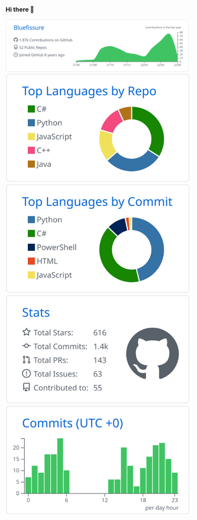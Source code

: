 ### Hi there 👋

[![](https://raw.githubusercontent.com/Bluefissure/github-profile-summary/master/profile-summary-card-output/github/0-profile-details.svg)](https://github.com/Bluefissure/Bluefissure)
[![](https://raw.githubusercontent.com/Bluefissure/github-profile-summary/master/profile-summary-card-output/github/1-repos-per-language.svg)](https://github.com/Bluefissure/Bluefissure) [![](https://raw.githubusercontent.com/Bluefissure/github-profile-summary/master/profile-summary-card-output/github/2-most-commit-language.svg)](https://github.com/Bluefissure/Bluefissure)
[![](https://raw.githubusercontent.com/Bluefissure/github-profile-summary/master/profile-summary-card-output/github/3-stats.svg)](https://github.com/Bluefissure/Bluefissure) [![](https://raw.githubusercontent.com/Bluefissure/github-profile-summary/master/profile-summary-card-output/github/4-productive-time.svg)](https://github.com/Bluefissure/Bluefissure)

<!--
**Bluefissure/Bluefissure** is a ✨ _special_ ✨ repository because its `README.md` (this file) appears on your GitHub profile.
Here are some ideas to get you started:
- 🔭 I’m currently working on ...
- 🌱 I’m currently learning ...
- 👯 I’m looking to collaborate on ...
- 🤔 I’m looking for help with ...
- 💬 Ask me about ...
- 📫 How to reach me: ...
- 😄 Pronouns: ...
- ⚡ Fun fact: ...
-->

<!--
**kagamigawa-kuroe/kagamigawa-kuroe** is a ✨ _special_ ✨ repository because its `README.md` (this file) appears on your GitHub profile.

Here are some ideas to get you started:

- 🔭 I’m currently working on ...
- 🌱 I’m currently learning ...
- 👯 I’m looking to collaborate on ...
- 🤔 I’m looking for help with ...
- 💬 Ask me about ...
- 📫 How to reach me: ...
- 😄 Pronouns: ...
- ⚡ Fun fact: ...
-->
